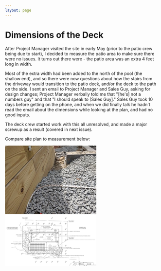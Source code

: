 ```yaml
---
layout: page
---
```


# Dimensions of the Deck

After Project Manager visited the site in early May (prior to the patio crew being due to start), I decided to measure the patio area to make sure there were no issues. It turns out there were - the patio area was an extra 4 feet long in width.

Most of the extra width had been added to the north of the pool (the shallow end), and so there were now questions about how the stairs from the driveway would transition to the patio deck, and/or the deck to the path on the side. I sent an email to Project Manager and Sales Guy, asking for design changes; Project Manager verbally told me that "[he's] not a numbers guy" and that "I should speak to [Sales Guy]." Sales Guy took 10 days before getting on the phone, and when we did finally talk he hadn't read the email about the dimensions while looking at the plan, and had no good inputs. 

The deck crew started work with this all unresolved, and made a major screwup as a result (covered in next issue).

Compare site plan to measurement below:

<a data-fancybox="dimensions" href="images/08-dimensions1.jpg"><img src="images/small/08-dimensions1.jpg"></a>
<a data-fancybox="dimensions" href="images/00-plan3.png"><img src="images/small/00-plan3.png"></a>


